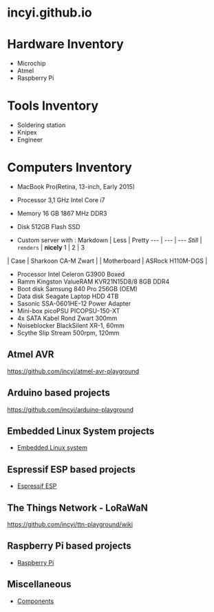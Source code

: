 # incyi.github.io

# Hardware Inventory
- Microchip
- Atmel
- Raspberry Pi

# Tools Inventory
- Soldering station
- Knipex
- Engineer

# Computers Inventory
- MacBook Pro(Retina, 13-inch, Early 2015)
 - Processor 3,1 GHz Intel Core i7
 - Memory 16 GB 1867 MHz DDR3
 - Disk 512GB Flash SSD


- Custom server with :
 Markdown | Less | Pretty
--- | --- | ---
*Still* | `renders` | **nicely**
1 | 2 | 3
 
 | Case | Sharkoon CA-M Zwart |
 | Motherboard | ASRock H110M-DGS |
 - Processor Intel Celeron G3900 Boxed
 - Ramm Kingston ValueRAM KVR21N15D8/8 8GB DDR4
 - Boot disk Samsung 840 Pro 256GB (OEM)
 - Data disk Seagate Laptop HDD 4TB
 - Sasonic SSA-0601HE-12 Power Adapter
 - Mini-box picoPSU PICOPSU-150-XT
 - 4x SATA Kabel Rond Zwart 300mm
 - Noiseblocker BlackSilent XR-1, 60mm
 - Scythe Slip Stream 500rpm, 120mm

## Atmel AVR
https://github.com/incyi/atmel-avr-playground

## Arduino based projects
https://github.com/incyi/arduino-playground

## Embedded Linux System projects
* [Embedded Linux system](https://github.com/incyi/Embedded-Linux-System)

## Espressif ESP based projects
* [Espressif ESP](https://github.com/incyi/esp-playground)

## The Things Network - LoRaWaN
https://github.com/incyi/ttn-playground/wiki

## Raspberry Pi based projects
* [Raspberry Pi](https://github.com/incyi/rpi-playground)

## Miscellaneous
* [Components](https://github.com/incyi/components-lib)
